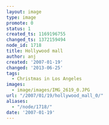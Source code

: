 ```yaml
---
layout: image
type: image
promote: 0
status: 1
created_ts: 1169196755
changed_ts: 1372159494
node_id: 1718
title: Hollywood mall
author: anj
created: '2007-01-19'
changed: '2013-06-25'
tags:
  - Christmas in Los Angeles
images:
  - image/images/IMG_2619_0.JPG
url: "/2007/01/19/hollywood_mall_0/"
aliases:
  - "/node/1718/"
date: '2007-01-19'
---
```


